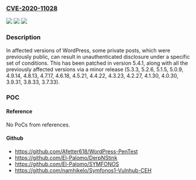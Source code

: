 ### [CVE-2020-11028](https://cve.mitre.org/cgi-bin/cvename.cgi?name=CVE-2020-11028)
![](https://img.shields.io/static/v1?label=Product&message=WordPress&color=blue)
![](https://img.shields.io/static/v1?label=Version&message=n%2Fa&color=blue)
![](https://img.shields.io/static/v1?label=Vulnerability&message=CWE-284%3A%20Improper%20Access%20Control&color=brighgreen)

### Description

In affected versions of WordPress, some private posts, which were previously public, can result in unauthenticated disclosure under a specific set of conditions. This has been patched in version 5.4.1, along with all the previously affected versions via a minor release (5.3.3, 5.2.6, 5.1.5, 5.0.9, 4.9.14, 4.8.13, 4.7.17, 4.6.18, 4.5.21, 4.4.22, 4.3.23, 4.2.27, 4.1.30, 4.0.30, 3.9.31, 3.8.33, 3.7.33).

### POC

#### Reference
No PoCs from references.

#### Github
- https://github.com/Afetter618/WordPress-PenTest
- https://github.com/El-Palomo/DerpNStink
- https://github.com/El-Palomo/SYMFONOS
- https://github.com/namhikelo/Symfonos1-Vulnhub-CEH

